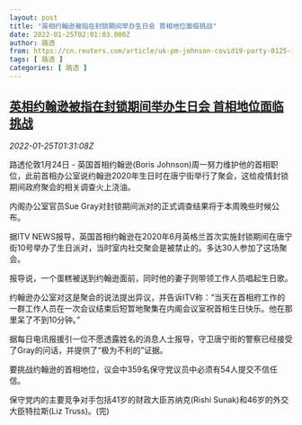 ```yaml
---
layout: post
title: "英相约翰逊被指在封锁期间举办生日会 首相地位面临挑战"
date: 2022-01-25T02:01:03.000Z
author: 路透
from: https://cn.reuters.com/article/uk-pm-johnson-covid19-party-0125-idCNKBS2JZ044
tags: [ 路透 ]
categories: [ 路透 ]
---
```

<!--1643076063000-->
[英相约翰逊被指在封锁期间举办生日会 首相地位面临挑战](https://cn.reuters.com/article/uk-pm-johnson-covid19-party-0125-idCNKBS2JZ044)
------

<div>
<div><i>2022-01-25T01:31:08Z</i></div><p>路透伦敦1月24日 - 英国首相约翰逊(Boris Johnson)周一努力维护他的首相职位，此前首相办公室说约翰逊2020年生日时在唐宁街举行了聚会，这给疫情封锁期间政府聚会的相关调查火上浇油。</p><p>内阁办公室官员Sue Gray对封锁期间派对的正式调查结果将于本周晚些时候公布。</p><p>据ITV NEWS报导，英国首相约翰逊在2020年6月英格兰首次实施封锁期间在唐宁街10号举办了生日派对，当时室内社交聚会是被禁止的。多达30人参加了这场聚会。</p><p>报导说，一个蛋糕被送到约翰逊面前，同时他的妻子则带领工作人员唱起生日歌。</p><p>约翰逊办公室对这是聚会的说法提出异议，并告诉ITV称：“当天在首相府工作的一群工作人员在一次会议结束后短暂地聚集在内阁会议室祝首相生日快乐。他在那里呆了不到10分钟。”</p><p>据每日电讯报援引一位不愿透露姓名的消息人士报导，守卫唐宁街的警察已经接受了Gray的问话，并提供了“极为不利的”证据。</p><p>要挑战约翰逊的首相地位，议会中359名保守党议员中必须有54人提交不信任信。</p><p>保守党内的主要竞争对手包括41岁的财政大臣苏纳克(Rishi Sunak)和46岁的外交大臣特拉斯(Liz Truss)。(完)</p>
</div>
